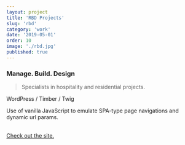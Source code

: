 ```yaml
---
layout: project
title: 'RBD Projects'
slug: 'rbd'
category: 'work'
date: '2019-05-01'
order: 10
image: './rbd.jpg'
published: true
---
```


### Manage. Build. Design

> Specialists in hospitality and residential projects.

WordPress / Timber / Twig

Use of vanilla JavaScript to emulate SPA-type page navigations and dynamic url params.

<br/>
<a href="https://rbdprojects.com.au" target="_blank">Check out the site.</a>
